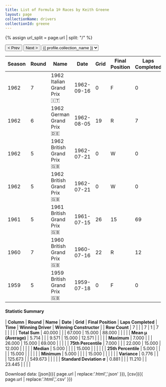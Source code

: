 ```yaml
---
title: List of Formula 1® Races by Keith Greene
layout: page
collectionName: drivers
collectionId: greene
---
```


{% assign url_split = page.url | split: "/" %}
<div id="collection-navigation">
<button onclick="selector.options[selector.selectedIndex-1].value && (window.location = selector.options[selector.selectedIndex-1].value);">&lt; Prev</button>
<button onclick="selector.options[selector.selectedIndex+1].value && (window.location = selector.options[selector.selectedIndex+1].value);">Next &gt;</button>
<select id="selector" onchange="this.options[this.selectedIndex].value && (window.location = this.options[this.selectedIndex].value);">
  {% for collectionId in site.data[page.collectionName].refs %}
    {% if collectionId == page.collectionId %}
      {% assign selected = "selected" %}
    {% else %}
      {% assign selected = "" %}
    {% endif %}
    {% assign profile = site.data[page.collectionName][collectionId].profile %}
    <option value="/f1/{{ page.collectionName }}/{{ collectionId }}/{{ url_split[4] }}" {{ selected }}>{{ profile.collection_name }}</option>
  {% endfor %}
</select>
</div>

| Season | Round | Name | Date | Grid | Final Position | Laps Completed | Time | Winning Driver | Winning Constructor |
|--|--|--|--|--|--|--|--|--|--|
| 1962 | 7 | 1962 Italian Grand Prix 🇮🇹 | 1962-09-16 | 0 | F | 0 |   | Graham Hill 🇬🇧 | BRM 🇬🇧 |
| 1962 | 6 | 1962 German Grand Prix 🇩🇪 | 1962-08-05 | 19 | R | 7 |   | Graham Hill 🇬🇧 | BRM 🇬🇧 |
| 1962 | 5 | 1962 British Grand Prix 🇬🇧 | 1962-07-21 | 0 | W | 0 |   | Jim Clark 🇬🇧 | Lotus-Climax 🇬🇧 |
| 1962 | 5 | 1962 British Grand Prix 🇬🇧 | 1962-07-21 | 0 | W | 0 |   | Jim Clark 🇬🇧 | Lotus-Climax 🇬🇧 |
| 1961 | 5 | 1961 British Grand Prix 🇬🇧 | 1961-07-15 | 26 | 15 | 69 |   | Wolfgang von Trips 🇩🇪 | Ferrari 🇮🇹 |
| 1960 | 7 | 1960 British Grand Prix 🇬🇧 | 1960-07-16 | 22 | R | 12 |   | Jack Brabham 🇦🇺 | Cooper-Climax 🇬🇧 |
| 1959 | 5 | 1959 British Grand Prix 🇬🇧 | 1959-07-18 | 0 | F | 0 |   | Jack Brabham 🇦🇺 | Cooper-Climax 🇬🇧 |

#### Statistic Summary

| **Column** | **Round** | **Name** | **Date** | **Grid** | **Final Position** | **Laps Completed** | **Time** | **Winning Driver** | **Winning Constructor** |
| **Row Count** | 7 |  |  | 7 | 1 | 7 |  |  |  |
| **Total Sum** | 40.000 |  |  | 67.000 | 15.000 | 88.000 |  |  |  |
| **Mean μ (Average)** | 5.714 |  |  | 9.571 | 15.000 | 12.571 |  |  |  |
| **Maximum** | 7.000 |  |  | 26.000 | 15.000 | 69.000 |  |  |  |
| **75th Percentile** | 7.000 |  |  | 22.000 | 15.000 | 12.000 |  |  |  |
| **Median** | 5.000 |  |  |  | 15.000 |  |  |  |  |
| **25th Percentile** | 5.000 |  |  |  | 15.000 |  |  |  |  |
| **Minimum** | 5.000 |  |  |  | 15.000 |  |  |  |  |
| **Variance** | 0.776 |  |  | 125.673 |  | 549.673 |  |  |  |
| **Standard Deviation σ** | 0.881 |  |  | 11.210 |  | 23.445 |  |  |  |

Download data: [json]({{ page.url | replace:'.html','.json' }}), [csv]({{ page.url | replace:'.html','.csv' }})
